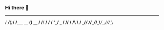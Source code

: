 ### Hi there 👋

<!--
**Bibifreez/Bibifreez** is a ✨ _special_ ✨ repository because its `README.md` (this file) appears on your GitHub profile.

Here are some ideas to get you started:

- 🔭 I’m currently working on ...
- 🌱 I’m currently learning ...
- 👯 I’m looking to collaborate on ...
- 🤔 I’m looking for help with ...
- 💬 Ask me about ...
- 📫 How to reach me: ...
- 😄 Pronouns: ...
- ⚡ Fun fact: ...
-->
  _____    _     __             _     
 / ___/___(_)___/ /_____  __ __(_)_ __
/ /__/ __/ / __/  '_/ _ \/ // / /\ \ /
\___/_/ /_/\__/_/\_\\___/\_,_/_//_\_\ 
                                      

